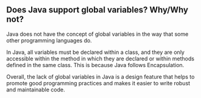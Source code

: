 ## Does Java support global variables? Why/Why not?
Java does not have the concept of global variables in the way that some other programming languages do.

In Java, all variables must be declared within a class, and they are only accessible within the method in which they are declared or within methods defined in the same class. This is because Java follows Encapsulation.

Overall, the lack of global variables in Java is a design feature that helps to promote good programming practices and makes it easier to write robust and maintainable code.